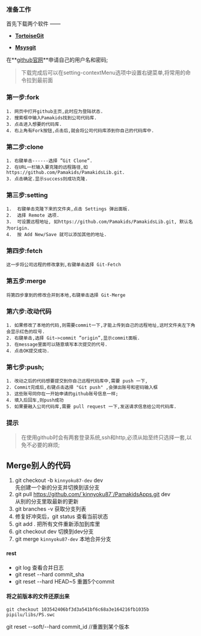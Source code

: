 ### 准备工作 ###

首先下载两个软件 ——

- **[TortoiseGit](https://code.google.com/p/tortoisegit/)**
 
- **[Msysgit](https://code.google.com/p/msysgit/)**


在**[github官网](https://github.com/)**申请自己的用户名和密码;

> 下载完成后可以在setting-contextMenu选项中设置右键菜单,将常用的命令拉到最前面

### 第一步:fork ###

	1. 网页中打开github主页,此时应为登陆状态.
	2. 搜索框中输入Pamakids找到公司代码库.
	3. 点击进入想要的代码库.
	4. 右上角有Fork按钮,点击后,就会将公司代码库添到你自己的代码库中.

### 第二步:clone ###

	1. 右键单击------选择 ”Git Clone”.
	2. 在URL一栏输入要克隆的远程路径,如 https://github.com/Pamakids/PamakidsLib.git.
	3. 点击确定.显示success则成功克隆.

### 第三步:setting ###

	1.	右键单击克隆下来的文件夹,点击 Settings 弹出面板.
	2.	选择 Remote 选项.
	3.	可设置远程地址, 如https://github.com/Pamakids/PamakidsLib.git, 默认名为origin.
	4.	按 Add New/Save 就可以添加其他的地址.

### 第四步:fetch ###
	这一步将公司远程的修改拿到,右键单击选择 Git-Fetch

### 第五步:merge

	将第四步拿到的修改合并到本地,右键单击选择 Git-Merge

### 第六步:改动代码 ###

	1. 如果修改了本地的代码,则需要commit一下,才能上传到自己的远程地址,这时文件夹左下角会显示红色的叹号.
	2. 右键单击,选择 Git—>commit ”origin”,显示commit面板.
	3. 在message里面可以随意填写本次提交的代号.
	4. 点击OK提交成功.

### 第七步:push; ###

	1. 改动之后的代码想要提交到你自己远程代码库中,需要 push 一下,
	2. Commit完成后,右键点击选择 "Git push" ,会弹出账号和密码输入框
	3. 这些账号同你在一开始申请的github账号信息一样;
	4. 填入后回车,则push成功
	5. 如果要融入公司代码库,需要 pull request 一下,发送请求信息给公司代码库.

### 提示 ###

> 在使用github时会有两套登录系统,ssh和http,必须从始至终只选择一套,以免不必要的麻烦;


Merge别人的代码
---

1. git checkout -b `kinnyoku87-dev` dev <br> 先创建一个新的分支并切换到该分支 
2. git pull https://github.com/`kinnyoku87`/PamakidsApps.git dev <br> 从别的分支里取最新的更新
3. git branches -v 获取分支列表
3. 修复好冲突后，git status 查看当前状态
4. git add . 把所有文件重新添加到库里
5. git checkout dev 切换到dev分支
6. git merge `kinnyoku87-dev` 本地合并分支

#### rest ####
- git log 查看合并日志
- git reset --hard commit_sha
- git reset --hard HEAD~5 重置5个commit

#### 将之前版本的文件还原出来 ####

	git checkout 103542406bf3d3a541bf6c68a3e164216fb1035b  pipilu/libs/PS.swc

git reset --soft/--hard commit_id //重置到某个版本


